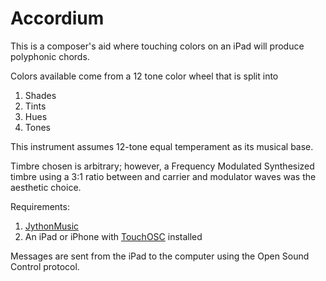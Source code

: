 # Accordium

This is a composer's aid where touching colors on an iPad will produce polyphonic chords.

Colors available come from a 12 tone color wheel that is split into
1. Shades
2. Tints
3. Hues
4. Tones

This instrument assumes 12-tone equal temperament as its musical base.

Timbre chosen is arbitrary; however, a Frequency Modulated Synthesized timbre using a 3:1 ratio
between and carrier and modulator waves was the aesthetic choice.

Requirements:
1. [JythonMusic](https://jythonmusic.me/)
2. An iPad or iPhone with [TouchOSC](https://hexler.net/products/touchosc) installed

Messages are sent from the iPad to the computer using the Open Sound Control
protocol.
